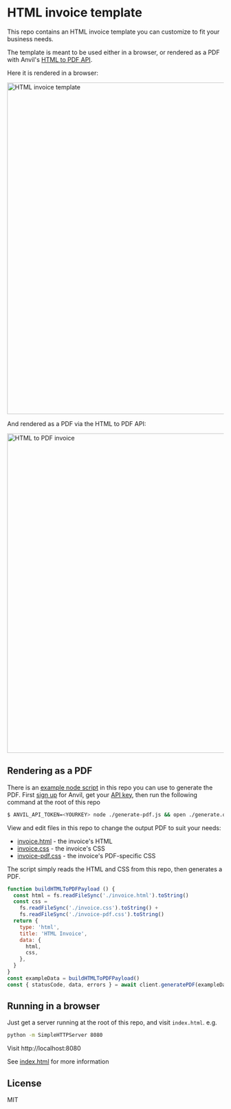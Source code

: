 # HTML invoice template

This repo contains an HTML invoice template you can customize to fit your business needs.

The template is meant to be used either in a browser, or rendered as a PDF with Anvil's [HTML to PDF API](https://www.useanvil.com/docs/api/generate-pdf#html--css-to-pdf).

Here it is rendered in a browser:

<img width="772" alt="HTML invoice template" src="https://user-images.githubusercontent.com/69169/115467239-0ac27c00-a1e6-11eb-836b-190bf0ab264d.png" />

And rendered as a PDF via the HTML to PDF API:

<img width="744" alt="HTML to PDF invoice" src="https://user-images.githubusercontent.com/69169/115467145-e5357280-a1e5-11eb-942b-2e1a0361252b.png" />

## Rendering as a PDF

There is an [example node script](/anvilco/html-pdf-invoice-template/blob/main/generate-pdf.js) in this repo you can use to generate the PDF. First [sign up](https://app.useanvil.com/signup) for Anvil, get your [API key](https://www.useanvil.com/docs/api/getting-started#api-key), then run the following command at the root of this repo

```sh
$ ANVIL_API_TOKEN=<YOURKEY> node ./generate-pdf.js && open ./generate.output.pdf
```

View and edit files in this repo to change the output PDF to suit your needs:

* [invoice.html](/anvilco/html-pdf-invoice-template/blob/main/invoice.html) - the invoice's HTML
* [invoice.css](/anvilco/html-pdf-invoice-template/blob/main/invoice.css) - the invoice's CSS
* [invoice-pdf.css](/anvilco/html-pdf-invoice-template/blob/main/invoice.css) - the invoice's PDF-specific CSS

The script simply reads the HTML and CSS from this repo, then generates a PDF.

```js
function buildHTMLToPDFPayload () {
  const html = fs.readFileSync('./invoice.html').toString()
  const css =
    fs.readFileSync('./invoice.css').toString() +
    fs.readFileSync('./invoice-pdf.css').toString()
  return {
    type: 'html',
    title: 'HTML Invoice',
    data: {
      html,
      css,
    },
  }
}
const exampleData = buildHTMLToPDFPayload()
const { statusCode, data, errors } = await client.generatePDF(exampleData)
```

## Running in a browser

Just get a server running at the root of this repo, and visit `index.html`. e.g.

```sh
python -m SimpleHTTPServer 8080
```

Visit http://localhost:8080

See [index.html](/anvilco/html-pdf-invoice-template/blob/main/index.html) for more information

## License

MIT
